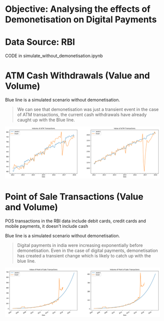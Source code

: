 
# Objective: Analysing the effects of Demonetisation on Digital Payments
# Data Source: RBI 

CODE in simulate_without_demonetisation.ipynb

# ATM Cash Withdrawals (Value and Volume)

Blue line is a simulated scenario without demonetisation.

>We can see that demonetisation was just a transient event in the case of ATM transactions, the current cash withdrawals have already caught up with the Blue line.





![png](output_9_0.png)


# Point of Sale Transactions (Value and Volume)

POS transactions in the RBI data include debit cards, credit cards and mobile payments, it doesn't include cash 

Blue line is a simulated scenario without demonetisation.


>Digital payments in india were increasing exponentially before demonetisation.
>Even in the case of digital payments, demonetisation has created a transient change which is likely to catch up with the blue line.

    


![png](output_14_1.png)

